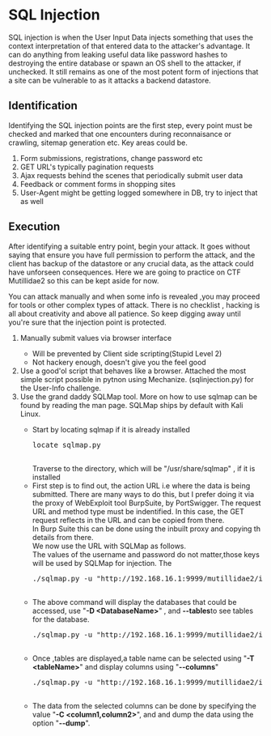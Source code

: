 <h1>SQL Injection</h1>
<p> SQL injection is when the User Input Data injects something that uses the context interpretation of that entered data to the attacker's advantage. It can do anything from leaking useful data like password hashes to destroying the entire database or spawn an OS shell to the attacker, if unchecked. It still remains as one of the most potent form of injections that a site can be vulnerable to as it attacks a backend datastore.
</p>
<h2> Identification</h2>
<p> Identifying the SQL injection points are the first step, every point must be checked and marked that one encounters during reconnaisance or crawling, sitemap generation etc. Key areas could be.
	<ol>
		<li>Form submissions, registrations, change password etc</li>
		<li>GET URL's typically pagination requests</li>
		<li>Ajax requests behind the scenes that periodically submit user data</li>
		<li>Feedback or comment forms in shopping sites</li>
		<li>User-Agent might be getting logged somewhere in DB, try to inject that as well</li>
	</ol>
<h2>Execution</h2>
<p>
After identifying a suitable entry point, begin your attack. It goes without saying that ensure you have full permission to perform the attack, and the client has backup of the datastore or any crucial data, as the attack could have unforseen consequences. Here we are going to practice on CTF Mutillidae2 so this can be kept aside for now.
</p>
<p>You can attack manually and when some info is revealed ,you may proceed for tools or other complex types of attack. There is no checklist , hacking is all about creativity and above all patience.
So keep digging away until you're sure that the injection point is protected.
</p>

<ol>
	<li>Manually submit values via browser interface</li>
	<ul>
		<li>Will be prevented by Client side scripting(Stupid Level 2)</li>
		<li>Not hackery enough, doesn't give you the feel good</li>
	</ul>
	<li>
		Use a good'ol script that behaves like a browser. Attached the most simple script possible in pytnon
		using Mechanize. (sqlinjection.py) for the User-Info challenge.
	</li>
	<li>
		Use the grand daddy SQLMap tool. More on how to use sqlmap can be found by reading the man page.
		SQLMap ships by default with Kali Linux.
		<ul>
			<li>
				<p>Start by locating sqlmap if it is already installed<p>
				<pre>
locate sqlmap.py
				</pre>
				Traverse to the directory, which will be "/usr/share/sqlmap" , if it is installed
			</li>
			<li>
				First step is to find out, the action URL i.e where the data is being submitted. There are many ways to do this, but I prefer doing it via the proxy of WebExploit tool BurpSuite, by PortSwigger.
				The request URL and method type must be indentified. In this case, the GET request reflects in the URL and can be copied from there. <br> In Burp Suite this can be done using the inbuilt proxy and copying th details from there. <br> We now use the URL with SQLMap as follows.<br> The values of the username and password do not matter,those keys will be used by SQLMap for injection.
				The 
				<pre>
./sqlmap.py -u "http://192.168.16.1:9999/mutillidae2/index.php?page=user-info.php&username=alibaba&password=dotcom&user-info-php-submit-button=View+Account+Details" --dbs  
				</pre>
				</li>
				<li>
					The above command will display the databases that could be accessed, use "<b>-D &ltDatabaseName&gt</b>" , and <b>--tables</b>to see tables for the database.
					<pre>
./sqlmap.py -u "http://192.168.16.1:9999/mutillidae2/index.php?page=user-info.php&username=alibaba&password=dotcom&user-info-php-submit-button=View+Account+Details" --dbs -D nowasp --tables
					</pre>
					</li>
					<li>
						Once ,tables are displayed,a table name can be selected using "<b>-T &lttableName&gt</b>" and display columns using "<b>--columns</b>"
						<pre>
./sqlmap.py -u "http://192.168.16.1:9999/mutillidae2/index.php?page=user-info.php&username=alibaba&password=password&user-info-php-submit-button=View+Account+Details" --dbs -D nowasp -T accounts --columns
						</pre>
</li>
<li>
	The data from the selected columns can be done by specifying the value "<b>-C &ltcolumn1,column2&gt</b>", and and dump the data using the option "<b>--dump</b>".
</li>
</li>
</ol>
